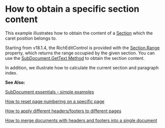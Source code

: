# How to obtain a specific section content

<p>This example illustrates how to obtain the content of a <a href="http://documentation.devexpress.com/#CoreLibraries/clsDevExpressXtraRichEditAPINativeSectiontopic">Section</a> which the caret position belongs to. </p>
<p>Starting from v18.1.4, the RichEditControl is provided with the <a href="https://documentation.devexpress.com/CoreLibraries/DevExpress.XtraRichEdit.API.Native.Section.Range.property">Section.Range</a> property, which returns the range occupied by the given section. You can use the <a href="http://documentation.devexpress.com/#CoreLibraries/DevExpressXtraRichEditAPINativeSubDocument_GetTexttopic1005">SubDocument.GetText Method</a> to obtain the section content.</p>
<p>In addition, we illustrate how to calculate the current section and paragraph index.</p>

<p><strong>See Also:</strong></p>
<p><a href="https://www.devexpress.com/Support/Center/p/E2265">SubDocument essentials - simple examples</a></p>
<p><a href="https://www.devexpress.com/Support/Center/p/E3491">How to reset page numbering on a specific page</a></p>
<p><a href="https://www.devexpress.com/Support/Center/p/E3492">How to apply different headers/footers to different pages</a></p>
<p><a href="https://www.devexpress.com/Support/Center/p/E4404">How to merge documents with headers and footers into a single document</a></p>

<br/>


